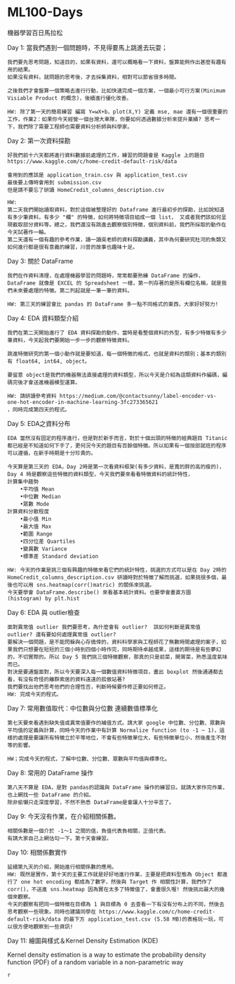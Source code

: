 # ML100-Days
機器學習百日馬拉松

Day 1: 當我們遇到一個問題時，不見得要馬上跳進去玩耍；
	
	我們要先思考問題，知道目的，如果有資料，還可以概略看一下資料，盤算能夠作出甚麼有趣有用的結果。
	如果沒有資料，就問題的思考後，才去採集資料，相對可以節省很多時間。
	
	之後我們才會盤算一個策略去進行行動，比如快速完成一個方案，一個最小可行方案(Minimum Visiable Product 的概念)，後續進行優化改善。
	
	HW: 除了第一天的簡易練習 編寫 Y=wX+b，plot(X,Y) 定義 mse, mae 還有一個很重要的工作，作業2：如果你今天經營一個台灣大車隊，你要如何透過數據分析來提升業績? 思考一下，我們除了需要工程師也需要資料分析師與科學家。


Day 2: 第一次資料探勘

	好我們前十六天都將進行資料數據前處理的工作，練習的問題會是 Kaggle 上的題目 
	https://www.kaggle.com/c/home-credit-default-risk/data 
	
	會用到的應該是 application_train.csv 與 application_test.csv 
	最後要上傳時會用到 submission.csv 
	但是請不要忘了研讀 HomeCredit_columns_description.csv 
	
	HW:
	第二天我們開始讀取資料，對於這個被整理好的 Dataframe 進行最初步的探勘，比如說知道有多少筆資料，有多少 "欄" 的特徵，如何將特徵項目組成一個 list， 又或者我們該如何呈現截取部分資料等。總之，我們還沒有跳進去觀察個別特徵，個別資料前，我們所採取的動作在今天試著作一輪。
	第二天還有一個有趣的參考作業，讀一讀吳老師的資料探勘講義，其中為何要研究杜河的魚類又如何進行都是很有意義的練習，川普的故事也趣味十足。
	
Day 3: 關於 DataFrame
	
	我們在作資料清理，在處理機器學習的問題時，常常都要熟練 DataFrame 的操作，DataFrame 就像是 EXCEL 的 Spreadsheet 一樣，第一列存著的是所有欄位名稱，就是我們未來要處理的特徵。第二列起就是一筆一筆的資料。
	
	HW: 第三天的練習會比 pandas 的 DataFrame 多一點不同格式的東西，大家好好努力!
	
Day 4: EDA 資料類型介紹

	我們在第二天開始進行了 EDA 資料探勘的動作，當時是看整個資料的外型，有多少特徵有多少筆資料，今天起我們要開始一步一步的觀察特徵資料。
	
	跳進特徵研究的第一個小動作就是要知道，每一個特徵的格式，也就是資料的類別；基本的類別有 float64, int64, object。
	
	要留意 object是我們的機器無法直接處理的資料類型，所以今天是介紹為這類資料作編碼，編碼完後才會送進機器模型運算。
	
	HW: 請研讀參考資料 https://medium.com/@contactsunny/label-encoder-vs-one-hot-encoder-in-machine-learning-3fc273365621
	，同時完成第四天的程式。
	
Day 5: EDA之資料分布

	EDA 當然沒有固定的程序進行，但是對於新手而言，對於十個出頭的特徵的經典題目 Titanic 都已經是不知道如何下手了，更何況今天的題目有百餘個特徵。所以如果有一個按部就班的程序可以遵循，在新手時期是十分珍貴的。
	
	今天算是第三天的 EDA，Day 2時是第一次看資料框架(有多少資料，是寬的胖的高的瘦的)，Day 4 時是觀察這些特徵的資料類型，今天我們要來看看特徵資料的統計特性，
	計算集中趨勢
		•平均值 Mean
		•中位數 Median
		•眾數 Mode 
	計算資料分散程度
		•最⼩值 Min
		•最⼤值 Max
		•範圍 Range
		•四分位差 Quartiles
		•變異數 Variance
		•標準差 Standard deviation
		
	HW: 今天的作業是挑三個有興趣的特徵來看它們的統計特性，挑選的方式可以是在 Day 2時的 HomeCredit_columns_description.csv 研讀時對於特徵了解而挑選，如果挑很多個，最後也可以用 sns.heatmap(corr()matric) 的關係來挑選。
	今天要學會 DataFrame.describe() 來看基本統計資料。也要學會畫直方圖 (histogram) by plt.hist
	
Day 6: EDA 與 outlier檢查  

	面對異常值 outlier 我們要思考，為什麼會有 outlier?  該如何判斷是異常值 outlier? 還有要如何處理異常值 outlier? 
	要解決一個問題，是不能閃躲與心存僥倖的，資料科學家與工程師花了無數時間處理的案子，如果我們只想要在短短的三個小時到四個小時作完，同時期待卓越成果，這樣的期待是有些夢幻的，不切實際的。所以 Day 5 我們挑三個特徵觀察，那真的只是前菜，開胃菜，熟悉溫度氣味而已。
	對決是要通盤面對，所以今天要深入每一個數值資料特徵項目，畫出 boxplot 然後通通都去看，有沒有奇怪的離群索居的資料遠遠的孤傲站著? 
	我們要找出他們思考他們的合理性否，判斷時候要作修正要如何修正。
	HW: 完成今天的程式。
	
Day 7: 常⽤數值取代：中位數與分位數 連續數值標準化 
	
	第七天要來看遇到缺失值或異常值要作的補值方式。請大家 google 中位數、分位數、眾數與平均值的定義與計算，同時今天的作業中有計算 Normalize function (to -1 ~ 1)，這樣的處理是要讓所有特徵立於平等地位，不會有些特徵單位大，有些特徵單位小，然後產生不對等的影響。
	
	HW；完成今天的程式，了解中位數、分位數、眾數與平均值與標準化。
	
Day 8: 常⽤的 DataFrame 操作 

	第八天不算是 EDA，是對 pandas的認識與 DataFrame 操作的練習日。就請大家作完作業，也上網找一些 DataFrame 的介紹。
	除非偷懶只走深度學習，不然不熟悉 DataFrame是會讓人十分辛苦了。
	
Day 9: 今天沒有作業，在介紹相關係數。

	相關係數是⼀個介於 -1～1 之間的值，負值代表負相關，正值代表。
	有請大家自己上網估勾一下。第十天會練習。
	
Day 10: 相關係數實作

	延續第九天的介紹，開始進行相關係數的應用。
	HW: 既然是實作，第十天的主要工作就是好好地進行作業，主要是把資料型態為 Object 都進行了 one hot encoding 都成為了數字，然後與 Target 作 相關性計算，我們作了 corr()，不送進 sns.heatmap 因為實在太多了特徵值了，會畫很久喔! 然後挑出最大的幾個來觀察。
	今天的觀察有把同一個特徵在目標為 1 與目標為 0 去查看一下有沒有分布上的不同，然後去思考觀察一些現象。同時也建議同學在 https://www.kaggle.com/c/home-credit-default-risk/data 的最下方 application_test.csv (5.58 MB)的表格玩一玩，可以很方便地觀察到一些資訊!
	
Day 11: 繪圖與樣式＆Kernel Density Estimation (KDE)

Kernel density estimation is a way to estimate the probability density function (PDF) of a random variable in a non-parametric way



	
	

	r
	
	
	
	
	
	
	
